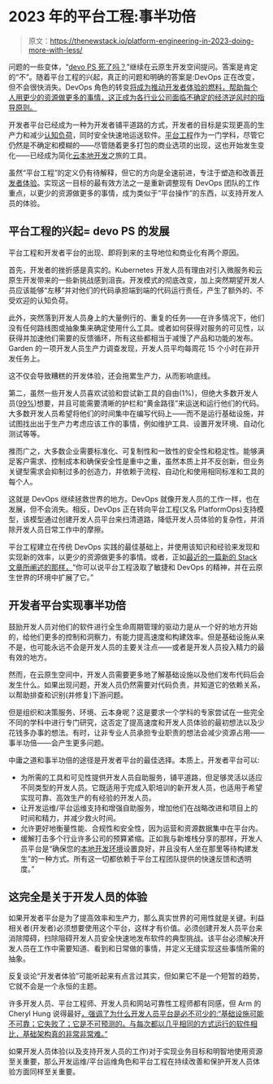 # 2023 年的平台工程:事半功倍

> 原文：<https://thenewstack.io/platform-engineering-in-2023-doing-more-with-less/>

问题的一些变体，“[devo PS 死了吗？](https://thenewstack.io/platform-engineering-in-2023-dev-first-collaboration-and-apis/)”继续在云原生开发空间提问。答案是肯定的“不”。随着平台工程的兴起，真正的问题和明确的答案是:DevOps 正在改变，但不会很快消失。DevOps 角色的转变[将成为推动开发者体验的燃料，帮助每个人用更少的资源做更多的事情，这正成为各行业公司面临不确定的经济逆风时的指导原则。](https://blog.getambassador.io/is-platform-engineering-the-new-devops-or-sre-472ed97a1885)

开发者平台已经成为一种为开发者铺平道路的方式，开发者的目标是实现更高的生产力和减少[认知负荷](https://thenewstack.io/devs-and-ops-can-this-marriage-be-saved/)，同时安全快速地运送软件。[平台工程](https://www.getambassador.io/resources/rise-of-cloud-native-engineering-organizations)作为一门学科，尽管它仍然是不确定和模糊的——尽管随着更多打包的商业选项的出现，这也开始发生变化——已经成为简化[云本地开发](https://www.getambassador.io/products/telepresence)之旅的工具。

虽然“平台工程”的定义仍有待解释，但它的方向是全速前进，专注于塑造和改善[开发者体验](https://thenewstack.io/taming-the-cloud-centralizing-the-developer-experience/)。实现这一目标的最有效方法之一是重新调整现有 DevOps 团队的工作重点，以更少的资源做更多的事情，成为类似于“平台操作”的东西，以支持开发人员的体验。

## 平台工程的兴起= devo PS 的发展

平台工程和开发者平台的出现、即将到来的主导地位和商业化有两个原因。

首先，开发者的挫折感是真实的。Kubernetes 开发人员有理由对引入微服务和云原生开发带来的一些新挑战感到沮丧。开发模式的彻底改变，加上突然期望开发人员应该能够“左移”并对他们的代码承担端到端的代码运行责任，产生了额外的、不受欢迎的认知负荷。

此外，突然落到开发人员身上的大量例行的、重复的任务——在许多情况下，他们没有任何路线图或抽象集来确定使用什么工具。或者如何获得对服务的可见性，以获得并加速他们需要的反馈循环，所有这些都相当于减慢了产品和功能的发布。Garden 的一项开发人员生产力调查发现，开发人员平均每周花 15 个小时在非开发任务上。

这不仅会导致糟糕的开发体验，还会拖累生产力，从而影响底线。

第二，虽然一些开发人员喜欢试验和尝试新工具的自由(1%)，但绝大多数开发人员([99%](https://future.com/software-development-building-for-99-developers/))想要，并且可能需要清晰的护栏和“黄金路径”来运送和运行他们的代码。大多数开发人员希望将他们的时间集中在编写代码上——而不是运行基础设施，并试图找出出于生产力考虑应该工作的事情，例如维护工具、设置开发环境、自动化测试等等。

推而广之，大多数企业需要标准化、可复制性和一致性的安全性和稳定性。能够满足客户需求、控制成本和确保安全性是重中之重，虽然本质上并不反创新，但业务关键型需求会抑制过多的创造力，并依赖于流程、自动化和使用相同标准和工具的每个人。

这就是 DevOps 继续拯救世界的地方。DevOps 就像开发人员的工作一样，也在发展，但不会消失。相反，DevOps 正在转向平台工程(又名 PlatformOps)支持模型，该模型通过创建开发人员平台来扫清道路，降低开发人员体验的复杂性，并消除开发人员日常工作中的摩擦。

平台工程建立在传统 DevOps 实践的最佳基础上，并使用该知识和经验来发现和实现新的效率，以更少的资源做更多的事情。或者，正如[最近的一篇新的 Stack 文章所阐述的那样，](https://thenewstack.io/platform-engineering-wont-kill-the-devops-star/)“你可以说平台工程汲取了敏捷和 DevOps 的精神，并在云原生世界的环境中扩展了它。”

## 开发者平台实现事半功倍

鼓励开发人员对他们的软件进行全生命周期管理的驱动力是从一个好的地方开始的，给他们更多的控制和洞察力，有能力提高速度和构建效率。但是基础设施从来不是，也可能永远不会是开发人员的主要关注点——或者是开发人员投入精力的最有效的地方。

然而，在云原生空间中，开发人员需要更多地了解基础设施以及他们发布代码后会发生什么。如果出现问题，开发人员仍然需要对代码负责，并知道它的依赖关系，以帮助排查和识别(并修复)下游问题。

但是组织和决策服务、环境、云本身呢？这是要求一个学科的专家尝试在一些完全不同的学科中进行专门研究，这否定了提高速度和开发人员体验的最初想法以及少花钱多办事的想法。有时，让非专业人员承担专业职责的想法会减少资源占用——事半功倍——会产生更多问题。

中庸之道和事半功倍的途径是开发者平台的最佳选择。本质上，开发者平台可以:

*   为所需的工具和可见性提供开发人员自助服务，铺平道路，但足够灵活以适应不同类型的开发人员。它既适用于完成入职培训的新开发人员，也适用于希望实现可靠、高效生产的有经验的开发人员。
*   让开发运维/平台运维支持和增强自助服务，增加他们在战略改进和项目上的时间和精力，并减少救火时间。
*   允许更好地衡量性能、合规性和安全性，因为运营和资源数据集中在平台内。
*   缓解打击多个行业许多公司的预算紧缩。正如我与新堆栈分享的那样，开发人员平台是“确保您的[本地开发环境](https://www.getambassador.io/developer-control-plane/code/productive-local-dev-environment)设置良好，并且没有人坐在那里等待构建发生”的一种方式。所有这一切都依赖于平台工程团队提供的快速反馈和透明度。”

## 这完全是关于开发人员的体验

如果开发者平台是为了提高效率和生产力，那么真实世界的可用性就是关键。利益相关者(开发者)必须想要使用这个平台，这样才有价值。必须创建开发人员平台来消除障碍，扫除阻碍开发人员安全快速地发布软件的典型挑战。该平台必须解决开发人员在工作中需要知道、看到和日常做的事情，并定义无缝实现这些事情所需的抽象。

反复谈论“开发者体验”可能听起来有点言过其实，但如果它不是一个短暂的趋势，它就不会是一个永恒的主题。

许多开发人员、平台工程师、开发人员和网站可靠性工程师都有同感，但 Arm 的 Cheryl Hung 说得最好[，强调了为什么开发人员平台是必不可少的:“基础设施可能不可靠；它失败了；它是不可预测的。与每次都以几乎相同的方式运行的软件相比，基础架构真的非常非常难。”](https://www.getambassador.io/developer-control-plane/dcp-insights-cheryl-hung)

如果开发人员体验(以及支持开发人员的工作)对于实现业务目标和明智地使用资源至关重要，那么开发运维/平台运维角色和平台工程在持续改善和保护开发人员体验方面同样至关重要。

<svg xmlns:xlink="http://www.w3.org/1999/xlink" viewBox="0 0 68 31" version="1.1"><title>Group</title> <desc>Created with Sketch.</desc></svg>